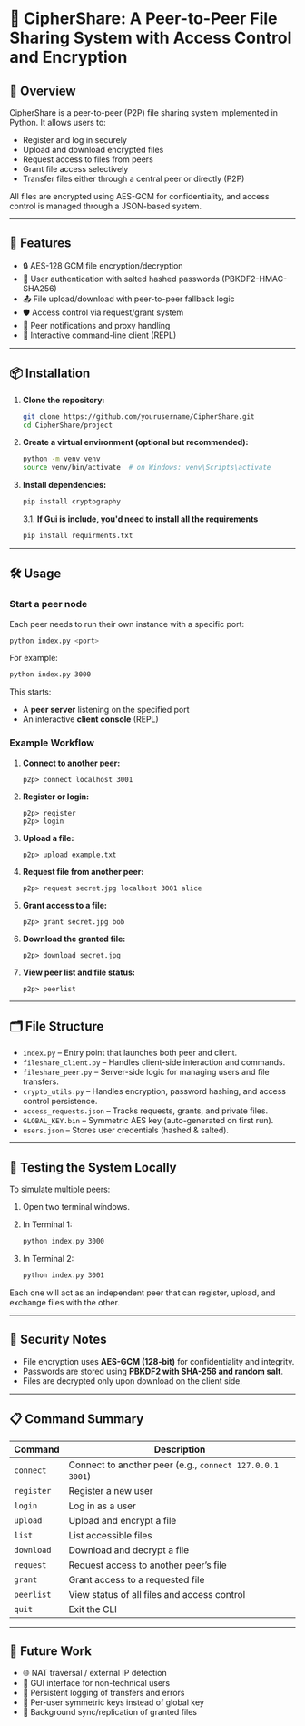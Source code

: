 
# 📂 CipherShare: A Peer-to-Peer File Sharing System with Access Control and Encryption

## 🧩 Overview

CipherShare is a peer-to-peer (P2P) file sharing system implemented in Python. It allows users to:

* Register and log in securely
* Upload and download encrypted files
* Request access to files from peers
* Grant file access selectively
* Transfer files either through a central peer or directly (P2P)

All files are encrypted using AES-GCM for confidentiality, and access control is managed through a JSON-based system.

---

## 🚀 Features

* 🔒 AES-128 GCM file encryption/decryption
* 👤 User authentication with salted hashed passwords (PBKDF2-HMAC-SHA256)
* 📤 File upload/download with peer-to-peer fallback logic
* 🛡️ Access control via request/grant system
* 📡 Peer notifications and proxy handling
* 🧭 Interactive command-line client (REPL)

---

## 📦 Installation

1. **Clone the repository:**

   ```bash
   git clone https://github.com/yourusername/CipherShare.git
   cd CipherShare/project
   ```

2. **Create a virtual environment (optional but recommended):**

   ```bash
   python -m venv venv
   source venv/bin/activate  # on Windows: venv\Scripts\activate
   ```

3. **Install dependencies:**

   ```bash
   pip install cryptography 
   ```
   3.1. **If Gui is include, you'd need to install all the requirements**
   ```bash
   pip install requirments.txt
   ```

---

## 🛠️ Usage

### Start a peer node

Each peer needs to run their own instance with a specific port:

```bash
python index.py <port>
```

For example:

```bash
python index.py 3000
```

This starts:

* A **peer server** listening on the specified port
* An interactive **client console** (REPL)

### Example Workflow

1. **Connect to another peer:**

   ```
   p2p> connect localhost 3001
   ```

2. **Register or login:**

   ```
   p2p> register
   p2p> login
   ```

3. **Upload a file:**

   ```
   p2p> upload example.txt
   ```

4. **Request file from another peer:**

   ```
   p2p> request secret.jpg localhost 3001 alice
   ```

5. **Grant access to a file:**

   ```
   p2p> grant secret.jpg bob
   ```

6. **Download the granted file:**

   ```
   p2p> download secret.jpg
   ```

7. **View peer list and file status:**

   ```
   p2p> peerlist
   ```

---

## 🗂 File Structure

* `index.py` – Entry point that launches both peer and client.
* `fileshare_client.py` – Handles client-side interaction and commands.
* `fileshare_peer.py` – Server-side logic for managing users and file transfers.
* `crypto_utils.py` – Handles encryption, password hashing, and access control persistence.
* `access_requests.json` – Tracks requests, grants, and private files.
* `GLOBAL_KEY.bin` – Symmetric AES key (auto-generated on first run).
* `users.json` – Stores user credentials (hashed & salted).

---

## 🧪 Testing the System Locally

To simulate multiple peers:

1. Open two terminal windows.
2. In Terminal 1:

   ```bash
   python index.py 3000
   ```
3. In Terminal 2:

   ```bash
   python index.py 3001
   ```

Each one will act as an independent peer that can register, upload, and exchange files with the other.

---

## 🔐 Security Notes

* File encryption uses **AES-GCM (128-bit)** for confidentiality and integrity.
* Passwords are stored using **PBKDF2 with SHA-256 and random salt**.
* Files are decrypted only upon download on the client side.

---

## 📋 Command Summary

| Command    | Description                                              |
| ---------- | -------------------------------------------------------- |
| `connect`  | Connect to another peer (e.g., `connect 127.0.0.1 3001`) |
| `register` | Register a new user                                      |
| `login`    | Log in as a user                                         |
| `upload`   | Upload and encrypt a file                                |
| `list`     | List accessible files                                    |
| `download` | Download and decrypt a file                              |
| `request`  | Request access to another peer’s file                    |
| `grant`    | Grant access to a requested file                         |
| `peerlist` | View status of all files and access control              |
| `quit`     | Exit the CLI                                             |

---

## 🧠 Future Work

* 🌐 NAT traversal / external IP detection
* 💬 GUI interface for non-technical users
* 📜 Persistent logging of transfers and errors
* 🔑 Per-user symmetric keys instead of global key
* 🔁 Background sync/replication of granted files

